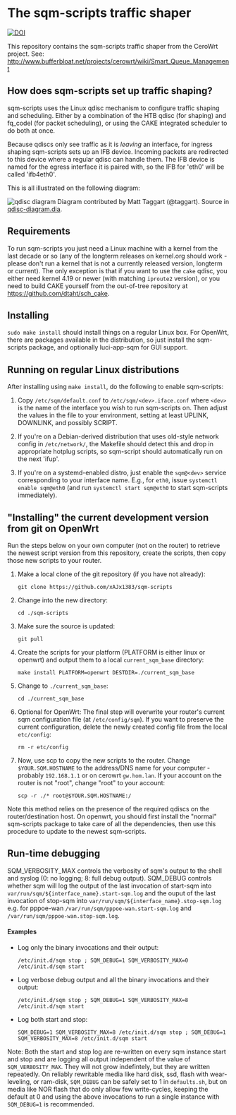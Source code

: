 # The sqm-scripts traffic shaper

[![DOI](https://zenodo.org/badge/36661217.svg)](https://zenodo.org/badge/latestdoi/36661217)

This repository contains the sqm-scripts traffic shaper from the CeroWrt
project. See:
http://www.bufferbloat.net/projects/cerowrt/wiki/Smart_Queue_Management

## How does sqm-scripts set up traffic shaping?

sqm-scripts uses the Linux qdisc mechanism to configure traffic shaping and
scheduling. Either by a combination of the HTB qdisc (for shaping) and fq_codel
(for packet scheduling), or using the CAKE integrated scheduler to do both at
once.

Because qdiscs only see traffic as it is *leaving* an interface, for ingress
shaping sqm-scripts sets up an IFB device. Incoming packets are redirected to
this device where a regular qdisc can handle them. The IFB device is named for
the egress interface it is paired with, so the IFB for 'eth0' will be called
'ifb4eth0'.

This is all illustrated on the following diagram:

![qdisc diagram](qdisc-diagram.png)
Diagram contributed by Matt Taggart (@taggart). Source in [qdisc-diagram.dia](qdisc-diagram.dia).

## Requirements

To run sqm-scripts you just need a Linux machine with a kernel from the last
decade or so (any of the longterm releases on kernel.org should work - please
don't run a kernel that is not a currently released version, longterm or
current). The only exception is that if you want to use the `cake` qdisc, you
either need kernel 4.19 or newer (with matching `iproute2` version), or you need
to build CAKE yourself from the out-of-tree repository at
https://github.com/dtaht/sch_cake.

## Installing
`sudo make install` should install things on a regular Linux box. For
OpenWrt, there are packages available in the distribution, so just install the
sqm-scripts package, and optionally luci-app-sqm for GUI support.

## Running on regular Linux distributions
After installing using `make install`, do the following to enable sqm-scripts:

1. Copy `/etc/sqm/default.conf` to `/etc/sqm/<dev>.iface.conf` where `<dev>` is
   the name of the interface you wish to run sqm-scripts on. Then adjust the
   values in the file to your environment, setting at least UPLINK, DOWNLINK,
   and possibly SCRIPT.

2. If you're on a Debian-derived distribution that uses old-style network config
   in `/etc/network/`, the Makefile should detect this and drop in appropriate
   hotplug scripts, so sqm-script should automatically run on the next 'ifup'.

3. If you're on a systemd-enabled distro, just enable the `sqm@<dev>` service
   corresponding to your interface name. E.g., for `eth0`, issue `systemctl
   enable sqm@eth0` (and run `systemctl start sqm@eth0` to start sqm-scripts
   immediately).

## "Installing" the current development version from git on OpenWrt

Run the steps below on your own computer (not on the router) to retrieve the newest script version from this repository, create the scripts, then copy those new scripts to your router.

1. Make a local clone of the git repository (if you have not already):

    `git clone https://github.com/xAJx1383/sqm-scripts`

2. Change into the new directory:

    `cd ./sqm-scripts`

3. Make sure the source is updated:

    `git pull`

4. Create the scripts for your platform (PLATFORM is either linux or openwrt) and output them to a local `current_sqm_base` directory:

    `make install PLATFORM=openwrt DESTDIR=./current_sqm_base`

5. Change to `./current_sqm_base`:

    `cd ./current_sqm_base`

6. Optional for OpenWrt: The final step will overwrite your router's current sqm configuration file (at `/etc/config/sqm`). If you want to preserve the current configuration, delete the newly created config file from the local `etc/config`:

    `rm -r etc/config`

7. Now, use scp to copy the new scripts to the router. Change `$YOUR.SQM.HOSTNAME` to the address/DNS name for your computer - probably `192.168.1.1` or on cerowrt `gw.hom.lan`. If your account on the router is not "root", change "root" to your account:


    `scp -r ./* root@$YOUR.SQM.HOSTNAME:/`

Note this method relies on the presence of the required qdiscs on the router/destination host. On openwrt, you should first install the "normal" sqm-scripts package to take care of all the dependencies, then use this procedure to update to the newest sqm-scripts.

## Run-time debugging

SQM_VERBOSITY_MAX controls the verbosity of sqm's output to the shell and syslog (0: no logging; 8: full debug output).
SQM_DEBUG controls whether sqm will log the output of the last invocation of start-sqm into  `var/run/sqm/${interface_name}.start-sqm.log` and the ouput of the last invocation of stop-sqm into `var/run/sqm/${interface_name}.stop-sqm.log` e.g. for pppoe-wan `/var/run/sqm/pppoe-wan.start-sqm.log` and `/var/run/sqm/pppoe-wan.stop-sqm.log`.

#### Examples

- Log only the binary invocations and their output:

    `/etc/init.d/sqm stop ; SQM_DEBUG=1 SQM_VERBOSITY_MAX=0 /etc/init.d/sqm start`

- Log verbose debug output and all the binary invocations and their output:

    `/etc/init.d/sqm stop ; SQM_DEBUG=1 SQM_VERBOSITY_MAX=8 /etc/init.d/sqm start`

- Log both start and stop:

    `SQM_DEBUG=1 SQM_VERBOSITY_MAX=8 /etc/init.d/sqm stop ; SQM_DEBUG=1 SQM_VERBOSITY_MAX=8 /etc/init.d/sqm start`

Note: Both the start and stop log are re-written on every sqm instance start and stop and are logging all output independent of the value of `SQM_VERBOSITY_MAX`. They will not grow indefintely, but they are written repeatedly. On reliably rewritable media like hard disk, ssd, flash with wear-leveling, or ram-disk, `SQM_DEBUG` can be safely set to 1 in `defaults.sh`, but on media like NOR flash that do only allow few write-cycles, keeping the default at 0 and using the above invocations to run a single instance with `SQM_DEBUG=1` is recommended.
